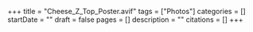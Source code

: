 +++
title = "Cheese_Z_Top_Poster.avif"
tags = ["Photos"]
categories = []
startDate = ""
draft = false
pages = []
description = ""
citations = []
+++
